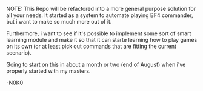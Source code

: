 NOTE: This Repo will be refactored into a more general purpose solution  for all your needs. 
It started as a system to automate playing BF4 commander, but i want to make so much more out of it.

Furthermore, i want to see if it's possible to implement some sort of smart learning module and make it so that it can starte learning how to play games on its own (or at least pick out commands that are fitting the current scenario).

Going to start on this in about a month or two (end of August) when i've properly started with my masters.

-N0K0
